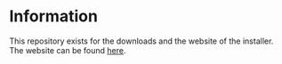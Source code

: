 # Information
This repository exists for the downloads and the website of the installer. The website can be found [here](https://aiko-s-batchware.github.io/batchware-store/).
